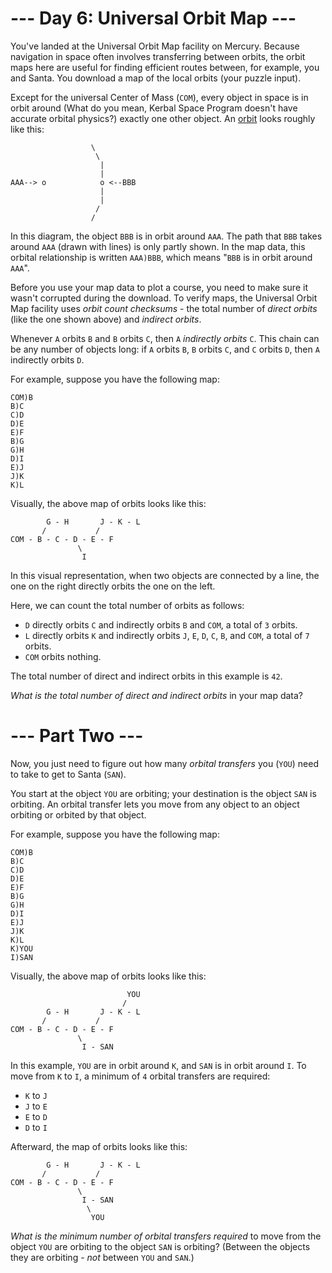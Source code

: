 ﻿# --- Day 6: Universal Orbit Map ---

You've landed at the Universal Orbit Map facility on Mercury.  Because navigation in space often involves transferring between orbits, the orbit maps here are useful for finding efficient routes between, for example, you and Santa. You download a map of the local orbits (your puzzle input).

Except for the universal Center of Mass (```COM```), every object in space is in orbit around (What do you mean, Kerbal Space Program doesn't have accurate orbital physics?) exactly one other object.  An [orbit](https://en.wikipedia.org/wiki/Orbit) looks roughly like this:


```
                  \
                   \
                    |
                    |
AAA--> o            o <--BBB
                    |
                    |
                   /
                  /
```


In this diagram, the object ```BBB``` is in orbit around ```AAA```. The path that ```BBB``` takes around ```AAA``` (drawn with lines) is only partly shown. In the map data, this orbital relationship is written ```AAA)BBB```, which means "```BBB``` is in orbit around ```AAA```".

Before you use your map data to plot a course, you need to make sure it wasn't corrupted during the download.  To verify maps, the Universal Orbit Map facility uses *orbit count checksums* - the total number of *direct orbits* (like the one shown above) and *indirect orbits*.

Whenever ```A``` orbits ```B``` and ```B``` orbits ```C```, then ```A``` *indirectly orbits* ```C```.  This chain can be any number of objects long: if ```A``` orbits ```B```, ```B``` orbits ```C```, and ```C``` orbits ```D```, then ```A``` indirectly orbits ```D```.


For example, suppose you have the following map:


```
COM)B
B)C
C)D
D)E
E)F
B)G
G)H
D)I
E)J
J)K
K)L
```


Visually, the above map of orbits looks like this:


```
        G - H       J - K - L
       /           /
COM - B - C - D - E - F
               \
                I
```


In this visual representation, when two objects are connected by a line, the one on the right directly orbits the one on the left.

Here, we can count the total number of orbits as follows:


* ```D``` directly orbits ```C``` and indirectly orbits ```B``` and ```COM```, a total of ```3``` orbits.
* ```L``` directly orbits ```K``` and indirectly orbits ```J```, ```E```, ```D```, ```C```, ```B```, and ```COM```, a total of ```7``` orbits.
* ```COM``` orbits nothing.


The total number of direct and indirect orbits in this example is ```42```.

*What is the total number of direct and indirect orbits* in your map data?

# --- Part Two ---

Now, you just need to figure out how many *orbital transfers* you (```YOU```) need to take to get to Santa (```SAN```).

You start at the object ```YOU``` are orbiting; your destination is the object ```SAN``` is orbiting. An orbital transfer lets you move from any object to an object orbiting or orbited by that object.

For example, suppose you have the following map:


```
COM)B
B)C
C)D
D)E
E)F
B)G
G)H
D)I
E)J
J)K
K)L
K)YOU
I)SAN
```


Visually, the above map of orbits looks like this:


```
                          YOU
                         /
        G - H       J - K - L
       /           /
COM - B - C - D - E - F
               \
                I - SAN
```


In this example, ```YOU``` are in orbit around ```K```, and ```SAN``` is in orbit around ```I```. To move from ```K``` to ```I```, a minimum of ```4``` orbital transfers are required:


* ```K``` to ```J```
* ```J``` to ```E```
* ```E``` to ```D```
* ```D``` to ```I```


Afterward, the map of orbits looks like this:


```
        G - H       J - K - L
       /           /
COM - B - C - D - E - F
               \
                I - SAN
                 \
                  YOU
```


*What is the minimum number of orbital transfers required* to move from the object ```YOU``` are orbiting to the object ```SAN``` is orbiting? (Between the objects they are orbiting - *not* between ```YOU``` and ```SAN```.)
